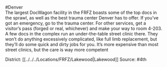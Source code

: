 #Denver   
The largest DocWagon facility in the FRFZ boasts some of the top docs in the sprawl, as well as the best trauma center Denver has to offer. If you’ve got an emergency, go to the trauma center. For other services, get a visitor’s pass (forged or real, whichever) and make your way to room 4-203. A few docs in the complex run an under-the-table street clinic there. They won’t do anything excessively complicated, like full limb replacement, but they’ll do some quick and dirty jobs for you. It’s more expensive than most street clinics, but the care is way more competent

District: [[../../../Locations/FRFZ/Lakewood|Lakewood]]
Source: #4th 